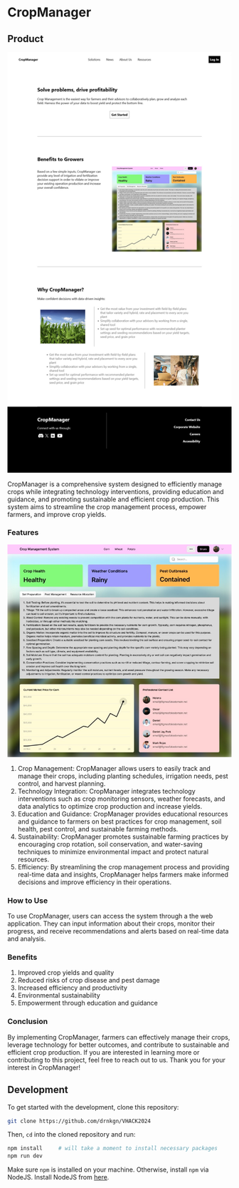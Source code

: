 # CropManager

## Product

![Website](res/site.png)

CropManager is a comprehensive system designed to efficiently manage crops
while integrating technology interventions, providing education and guidance,
and promoting sustainable and efficient crop production. This system aims to
streamline the crop management process, empower farmers, and improve crop
yields.

### Features

![Product](src/lib/Assets/product.jpeg)

1. Crop Management: CropManager allows users to easily track and manage their
   crops, including planting schedules, irrigation needs, pest control, and
   harvest planning.
2. Technology Integration: CropManager integrates technology interventions such
   as crop monitoring sensors, weather forecasts, and data analytics to
   optimize crop production and increase yields.
3. Education and Guidance: CropManager provides educational resources and
   guidance to farmers on best practices for crop management, soil health, pest
   control, and sustainable farming methods.
4. Sustainability: CropManager promotes sustainable farming practices by
   encouraging crop rotation, soil conservation, and water-saving techniques to
   minimize environmental impact and protect natural resources.
5. Efficiency: By streamlining the crop management process and providing
   real-time data and insights, CropManager helps farmers make informed
   decisions and improve efficiency in their operations.

### How to Use

To use CropManager, users can access the system through a the web application.
They can input information about their crops, monitor their progress, and
receive recommendations and alerts based on real-time data and analysis.

### Benefits

1. Improved crop yields and quality
2. Reduced risks of crop disease and pest damage
3. Increased efficiency and productivity
4. Environmental sustainability
5. Empowerment through education and guidance

### Conclusion
By implementing CropManager, farmers can effectively manage their crops,
leverage technology for better outcomes, and contribute to sustainable and
efficient crop production. If you are interested in learning more or
contributing to this project, feel free to reach out to us. Thank you for your
interest in CropManager!


## Development
To get started with the development, clone this repository:

```bash
git clone https://github.com/drnkgn/VHACK2024
```

Then, `cd` into the cloned repository and run:

```bash
npm install     # will take a moment to install necessary packages
npm run dev
```

Make sure `npm` is installed on your machine. Otherwise, install `npm` via
NodeJS. Install NodeJS from [here](https://nodejs.org/en/download).

